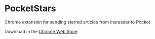 # PocketStars
Chrome extension for sending starred articles from Inoreader to Pocket

Download in the [Chrome Web Store](https://chrome.google.com/webstore/detail/pocketstars/ghmbcleadopecnpcdkgmigcgmpmgkfhe)
